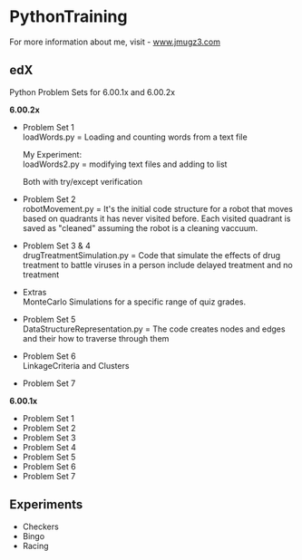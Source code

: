 PythonTraining
===========
For more information about me, visit - www.jmugz3.com

edX
--------------
Python Problem Sets for 6.00.1x and 6.00.2x

**6.00.2x**
- Problem Set 1 <br />
	loadWords.py = Loading and counting words from a text file <br /> 

	My Experiment:<br /> 
	loadWords2.py = modifying text files and adding to list

	Both with try/except verification

- Problem Set 2 <br />
	robotMovement.py = It's the initial code structure for a robot that moves based on quadrants it has never visited before. 
	Each visited quadrant is saved as "cleaned" assuming the robot is a cleaning vaccuum. 

- Problem Set 3 & 4 <br />
	drugTreatmentSimulation.py = Code that simulate the effects of drug treatment to battle viruses in a person include delayed treatment and no treatment

- Extras <br />
	MonteCarlo Simulations for a specific range of quiz grades. 

- Problem Set 5 <br />
	DataStructureRepresentation.py = The code creates nodes and edges and their how to traverse through them

- Problem Set 6 <br />
	LinkageCriteria and Clusters

- Problem Set 7 <br />
	


**6.00.1x**
- Problem Set 1
- Problem Set 2
- Problem Set 3
- Problem Set 4
- Problem Set 5
- Problem Set 6
- Problem Set 7


Experiments
--------------
- Checkers
- Bingo
- Racing


